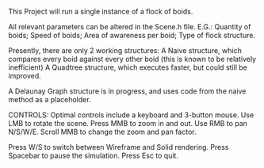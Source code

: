 This Project will run a single instance of a flock of boids.

All relevant parameters can be altered in the Scene.h file.
E.G.:	Quantity of boids;
	Speed of boids;
	Area of awareness per boid;
	Type of flock structure.

Presently, there are only 2 working structures:
A Naive structure, which compares every boid against every other boid (this is known to be relatively inefficient)
A Quadtree structure, which executes faster, but could still be improved.

A Delaunay Graph structure is in progress, and uses code from the naive method as a placeholder.


CONTROLS:
Optimal controls include a keyboard and 3-button mouse.
Use LMB to rotate the scene.
Press MMB to zoom in and out.
Use RMB to pan N/S/W/E.
Scroll MMB to change the zoom and pan factor.

Press W/S to switch between Wireframe and Solid rendering.
Press Spacebar to pause the simulation.
Press Esc to quit.
